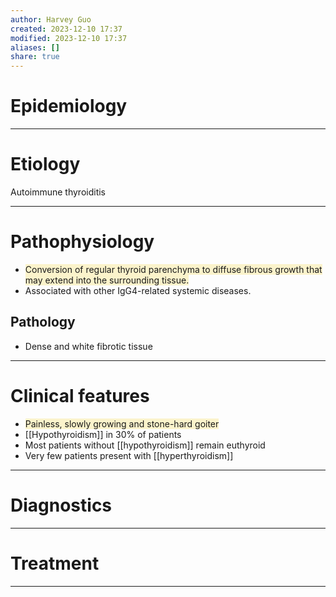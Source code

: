 ```yaml
---
author: Harvey Guo
created: 2023-12-10 17:37
modified: 2023-12-10 17:37
aliases: []
share: true
---
```

# Epidemiology


---
# Etiology
Autoimmune thyroiditis

---
# Pathophysiology
- <span style="background:rgba(240, 200, 0, 0.2)">Conversion of regular thyroid parenchyma to diffuse fibrous growth that may extend into the surrounding tissue.</span>
- Associated with other IgG4-related systemic diseases.
## Pathology
- Dense and white fibrotic tissue

---
# Clinical features
- <span style="background:rgba(240, 200, 0, 0.2)">Painless, slowly growing and stone-hard goiter</span>
- [[Hypothyroidism]] in 30% of patients
- Most patients without [[hypothyroidism]] remain euthyroid
- Very few patients present with [[hyperthyroidism]]

---
# Diagnostics


---
# Treatment


---
